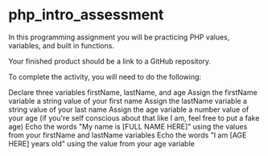 # php_intro_assessment

In this programming assignment you will be practicing PHP values, variables, and built in functions.

Your finished product should be a link to a GitHub repository.

To complete the activity, you will need to do the following:

Declare three variables firstName, lastName, and age
Assign the firstName variable a string value of your first name
Assign the lastName variable a string value of your last name
Assign the age variable a number value of your age (if you're self conscious about that like I am, feel free to put a fake age)
Echo the words "My name is [FULL NAME HERE]" using the values from your firstName and lastName variables
Echo the words "I am [AGE HERE] years old" using the value from your age variable
